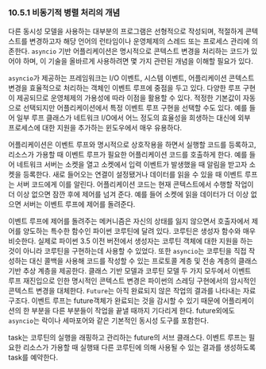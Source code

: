 ### 10.5.1 비동기적 병렬 처리의 개념

다른 동시성 모델을 사용하는 대부분의 프로그램은 선형적으로 작성되며, 적절하게 콘텍스트를 변경하고자 해당 언어의 런타임이나 운영체제의 스레드 또는 프로세스 관리에 의존한다. `asyncio` 기반 어플리케이션은 명시적으로 콘텍스트 변경을 처리하는 코드가 있어야 하며, 이 기술을 올바르게 사용하려면 몇 가지 관련된 개념을 이해할 필요가 있다.

`asyncio`가 제공하는 프레임워크는 I/O 이벤트, 시스템 이벤트, 어플리케이션 콘텍스트 변경을 효율적으로 처리하는 객체인 이벤트 루프에 중점을 두고 있다. 다양한 루프 구현이 제공되므로 운영체제의 가용성에 따라 이점을 활용할 수 있다. 적정한 기본값이 자동으로 선택되지만 어플리케이션에서 특정 이벤트 루프 구현을 선택할 수도 있다. 예를 들어 일부 루프 클래스가 네트워크 I/O에서 어느 정도의 효율성을 희생하는 대신에 외부 프로세스에 대한 지원을 추가하는 윈도우에서 매우 유용하다.

어플리케이션은 이벤트 루프와 명시적으로 상호작용을 하면서 실행할 코드를 등록하고, 리소스가 가용할 때 이벤트 루프가 필요한 어플리케이션 코드를 호출하게 한다. 예를 들어 네트워크 서버는 소켓을 열고 소켓에서 입력 이벤트가 발생했을 때 알림을 받고자 소켓을 등록한다. 새로 들어오는 연결이 설정됐거나 데이터를 읽을 수 있을 때 이벤트 루프는 서버 코드에게 이를 알린다. 어플리케이션 코드는 현재 콘텍스트에서 수행할 작업이 더 이상 없으면 잠깐 후에 제어를 넘겨 준다. 예를 들어 소켓에 읽을 데이터가 더 이상 없으면 서버는 이벤트 루프에 제어를 돌려준다.

이벤트 루프에 제어를 돌려주는 메커니즘은 자신의 상태를 잃지 않으면서 호출자에서 제어를 양도하는 특수한 함수인 파이썬 코루틴에 달려 있다. 코루틴은 생성자 함수와 매우 비슷한다. 실제로 파이썬 3.5 이전 버전에서 생성자는 코루틴 객체에 대한 지원을 하는 것이 아니라 코루틴을 구현하는데 사용할 수 있었다. 또한 `asyncio`는 코루틴을 직접 작성하는 대신 콜백을 사용해 코드를 작성할 수 있는 프로토콜 계층 및 전송 계층의 클래스 기반 추상 계층을 제공한다. 클래스 기반 모델과 코루틴 모델 두 가지 모두에서 이벤트 루프 재진입으로 인한 명시적인 콘텍스트 변경은 파이썬의 스레딩 구현에서의 암시적인 콘텍스트 변경을 대체한다.
`Future`는 아직 완료되지 않은 작업의 결과를 나타내는 자료 구조다. 이벤트 루프는 future객체가 완료되는 것을 감시할 수 있기 때문에 어플리케이션의 한 부분을 다른 부분들이 작업을 끝낼 때까지 기다리게 한다. future외에도 `asyncio`는 락이나 세마포어와 같은 기본적인 동시성 도구를 포함한다.

task는 코루틴의 실행을 래핑하고 관리하는 future의 서브 클래스다. 이벤트 루프는 필요한 리소스가 가용할 때 실행돼 다른 코루틴에 의해 사용될 수 있는 결과를 생성하도록 task를 예약한다.
